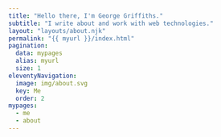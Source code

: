 ```yaml
---
title: "Hello there, I'm George Griffiths."
subtitle: "I write about and work with web technologies."
layout: "layouts/about.njk"
permalink: "{{ myurl }}/index.html"
pagination:
  data: mypages
  alias: myurl
  size: 1
eleventyNavigation:
  image: img/about.svg
  key: Me
  order: 2
mypages:
  - me
  - about
---
```

